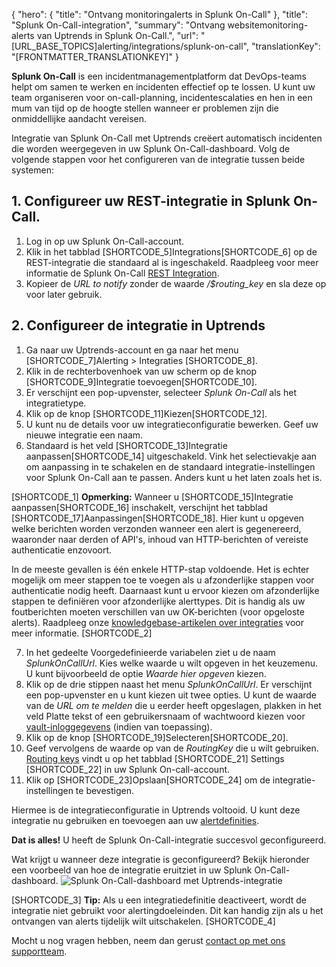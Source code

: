 {
  "hero": {
    "title": "Ontvang monitoringalerts in Splunk On-Call"
  },
  "title": "Splunk On-Call-integration",
  "summary": "Ontvang websitemonitoring-alerts van Uptrends in Splunk On-Call.",
  "url": "[URL_BASE_TOPICS]alerting/integrations/splunk-on-call",
  "translationKey": "[FRONTMATTER_TRANSLATIONKEY]"
}

**Splunk On-Call** is een incidentmanagementplatform dat DevOps-teams helpt om samen te werken en incidenten effectief op te lossen. U kunt uw team organiseren voor on-call-planning, incidentescalaties en hen in een mum van tijd op de hoogte stellen wanneer er problemen zijn die onmiddellijke aandacht vereisen. 

Integratie van Splunk On-Call met Uptrends creëert automatisch incidenten die worden weergegeven in uw Splunk On-Call-dashboard. Volg de volgende stappen voor het configureren van de integratie tussen beide systemen:

## 1. Configureer uw REST-integratie in Splunk On-Call.
1. Log in op uw Splunk On-Call-account.
2. Klik in het tabblad [SHORTCODE_5]Integrations[SHORTCODE_6] op de REST-integratie die standaard al is ingeschakeld. Raadpleeg voor meer informatie de Splunk On-Call [REST Integration]([LINK_URL_1]). 
3. Kopieer de *URL to notify* zonder de waarde */$routing_key* en sla deze op voor later gebruik.

## 2. Configureer de integratie in Uptrends
1. Ga naar uw Uptrends-account en ga naar het menu [SHORTCODE_7]Alerting > Integraties [SHORTCODE_8].
2. Klik in de rechterbovenhoek van uw scherm op de knop [SHORTCODE_9]Integratie toevoegen[SHORTCODE_10].
3. Er verschijnt een pop-upvenster, selecteer *Splunk On-Call* als het integratietype.
4. Klik op de knop [SHORTCODE_11]Kiezen[SHORTCODE_12].
5. U kunt nu de details voor uw integratieconfiguratie bewerken. Geef uw nieuwe integratie een naam.
6. Standaard is het veld [SHORTCODE_13]Integratie aanpassen[SHORTCODE_14] uitgeschakeld. Vink het selectievakje aan om aanpassing in te schakelen en de standaard integratie-instellingen voor Splunk On-Call aan te passen. Anders kunt u het laten zoals het is. 

[SHORTCODE_1]
**Opmerking:** Wanneer u [SHORTCODE_15]Integratie aanpassen[SHORTCODE_16] inschakelt, verschijnt het tabblad [SHORTCODE_17]Aanpassingen[SHORTCODE_18]. Hier kunt u opgeven welke berichten worden verzonden wanneer een alert is gegenereerd, waaronder naar derden of API's, inhoud van HTTP-berichten of vereiste authenticatie enzovoort.

In de meeste gevallen is één enkele HTTP-stap voldoende. Het is echter mogelijk om meer stappen toe te voegen als u afzonderlijke stappen voor authenticatie nodig heeft. Daarnaast kunt u ervoor kiezen om afzonderlijke stappen te definiëren voor afzonderlijke alerttypes. Dit is handig als uw foutberichten moeten verschillen van uw OK-berichten (voor opgeloste alerts). Raadpleeg onze [knowledgebase-artikelen over integraties]([LINK_URL_2]) voor meer informatie.
[SHORTCODE_2]


7. In het gedeelte Voorgedefinieerde variabelen ziet u de naam *SplunkOnCallUrl*. Kies welke waarde u wilt opgeven in het keuzemenu. U kunt bijvoorbeeld de optie *Waarde hier opgeven* kiezen.
8. Klik op de drie stippen naast het menu *SplunkOnCallUrl*. Er verschijnt een pop-upvenster en u kunt kiezen uit twee opties. U kunt de waarde van de *URL om te melden* die u eerder heeft opgeslagen, plakken in het veld Platte tekst of een gebruikersnaam of wachtwoord kiezen voor [vault-inloggegevens]([LINK_URL_3]) (indien van toepassing).
9. Klik op de knop [SHORTCODE_19]Selecteren[SHORTCODE_20].
10. Geef vervolgens de waarde op van de *RoutingKey* die u wilt gebruiken. [Routing keys]([LINK_URL_4]) vindt u op het tabblad [SHORTCODE_21] Settings [SHORTCODE_22] in uw Splunk On-call-account. 
11. Klik op [SHORTCODE_23]Opslaan[SHORTCODE_24] om de integratie-instellingen te bevestigen.

Hiermee is de integratieconfiguratie in Uptrends voltooid. U kunt deze integratie nu gebruiken en toevoegen aan uw [alertdefinities]([LINK_URL_5]).

**Dat is alles!** U heeft de Splunk On-Call-integratie succesvol geconfigureerd.

Wat krijgt u wanneer deze integratie is geconfigureerd? Bekijk hieronder een voorbeeld van hoe de integratie eruitziet in uw Splunk On-Call-dashboard. 
![Splunk On-Call-dashboard met Uptrends-integratie]([LINK_URL_6])

[SHORTCODE_3]
**Tip:** Als u een integratiedefinitie deactiveert, wordt de integratie niet gebruikt voor alertingdoeleinden. Dit kan handig zijn als u het ontvangen van alerts tijdelijk wilt uitschakelen.
[SHORTCODE_4]

Mocht u nog vragen hebben, neem dan gerust [contact op met ons supportteam]([LINK_URL_7]).
